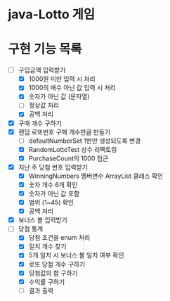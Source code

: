 # java-Lotto 게임

# 구현 기능 목록

- [ ] 구입금액 입력받기
    - [x] 1000원 미만 입력 시 처리
    - [x] 1000의 배수 아닌 값 입력 시 처리
    - [x] 숫자가 아닌 값 (문자열)
    - [ ] 정상값 처리
    - [x] 공백 처리
- [x] 구매 개수 구하기
- [x] 랜덤 로또번호 구매 개수만큼 만들기
    - [ ] defaultNumberSet 1번만 생성되도록 변경
    - [x] RandomLottoTest 상수 리팩토링
    - [x] PurchaseCount의 1000 접근
- [x] 지난 주 당첨 번호 입력받기
    - [x] WinningNumbers 멤버변수 ArrayList 클래스 확인
    - [x] 숫자 개수 6개 확인
    - [x] 숫자가 아닌 값 포함
    - [x] 범위 (1~45) 확인
    - [x] 공백 처리
- [x] 보너스 볼 입력받기
- [ ] 당첨 통계
    - [x] 당첨 조건을 enum 처리
    - [x] 일치 개수 찾기
    - [x] 5개 일치 시 보너스 볼 일치 여부 확인
    - [x] 로또 당첨 개수 구하기
    - [x] 당첨값의 합 구하기
    - [x] 수익률 구하기
    - [ ] 결과 출력